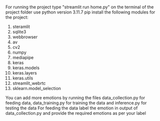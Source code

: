 For running the project type "streamlit run home.py" on the terminal of the project folder
use python version 3.11.7
pip install the following modules for the project:
1) steramlit
2) sqlite3
3) webbrowser
4) av
5) cv2
6) numpy
7) mediapipe
8) keras
9) keras.models
10) keras.layers
11) keras.utils
12) streamlit_webrtc
13) sklearn.model_selection
    
You can add more emotions by running the files data_collection.py for feeding data, data_training.py for training the data and inference.py for testing the data
For feeding the data label the emotion in output of data_collection.py and provide the required emotions as per your label
